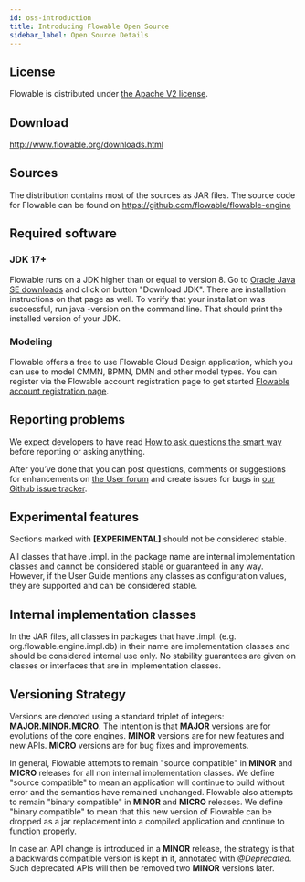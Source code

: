 ```yaml
---
id: oss-introduction
title: Introducing Flowable Open Source
sidebar_label: Open Source Details
---
```


## License

Flowable is distributed under [the Apache V2 license](http://www.apache.org/licenses/LICENSE-2.0.html).

## Download

[<http://www.flowable.org/downloads.html>](http://www.flowable.org/downloads.html)

## Sources

The distribution contains most of the sources as JAR files. The source code for Flowable can be found on
[<https://github.com/flowable/flowable-engine>](https://github.com/flowable/flowable-engine)

## Required software

### JDK 17+

Flowable runs on a JDK higher than or equal to version 8. Go to [Oracle Java SE downloads](http://www.oracle.com/technetwork/java/javase/downloads/index.html) and click on button "Download JDK". There are installation instructions on that page as well. To verify that your installation was successful, run java -version on the command line. That should print the installed version of your JDK.

### Modeling

Flowable offers a free to use Flowable Cloud Design application, which you can use to model CMMN, BPMN, DMN and other model types.
You can register via the Flowable account registration page to get started [Flowable account registration page](https://www.flowable.com/account/open-source).

## Reporting problems

We expect developers to have read [How to ask questions the smart way](http://www.catb.org/~esr/faqs/smart-questions.html) before reporting or asking anything.

After you’ve done that you can post questions, comments or suggestions for enhancements on [the User forum](https://forum.flowable.org) and create issues for bugs in [our Github issue tracker](https://github.com/flowable/flowable-engine/issues).

## Experimental features

Sections marked with **\[EXPERIMENTAL\]** should not be considered stable.

All classes that have .impl. in the package name are internal implementation classes and cannot be considered stable or guaranteed in any way. However, if the User Guide mentions any classes as configuration values, they are supported and can be considered stable.

## Internal implementation classes

In the JAR files, all classes in packages that have .impl. (e.g. org.flowable.engine.impl.db) in their name are implementation classes and should be considered internal use only. No stability guarantees are given on classes or interfaces that are in implementation classes.

## Versioning Strategy

Versions are denoted using a standard triplet of integers: **MAJOR.MINOR.MICRO**. The intention is that **MAJOR** versions are for evolutions of the core engines. **MINOR** versions are for new features and new APIs. **MICRO** versions are for bug fixes and improvements.

In general, Flowable attempts to remain "source compatible" in **MINOR** and **MICRO** releases for all non internal implementation classes. We define "source compatible" to mean an application will continue to build without error and the semantics have remained unchanged. Flowable also attempts to remain "binary compatible" in **MINOR** and **MICRO** releases. We define "binary compatible" to mean that this new version of Flowable can be dropped as a jar replacement into a compiled application and continue to function properly.

In case an API change is introduced in a **MINOR** release, the strategy is that a backwards compatible version is kept in it, annotated with *@Deprecated*. Such deprecated APIs will then be removed two **MINOR** versions later.

